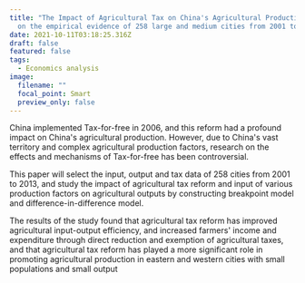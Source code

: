 ```yaml
---
title: "The Impact of Agricultural Tax on China's Agricultural Production: based
  on the empirical evidence of 258 large and medium cities from 2001 to 2013"
date: 2021-10-11T03:18:25.316Z
draft: false
featured: false
tags:
  - Economics analysis
image:
  filename: ""
  focal_point: Smart
  preview_only: false
---
```

China implemented Tax-for-free in 2006, and this reform had a profound impact on China's agricultural production. However, due to China's vast territory and complex agricultural production factors, research on the effects and mechanisms of Tax-for-free has been controversial. 

This paper will select the input, output and tax data of 258 cities from 2001 to 2013, and study the impact of agricultural tax reform and input of various production factors on agricultural outputs by constructing breakpoint model and difference-in-difference model. 

The results of the study found that agricultural tax reform has improved agricultural input-output efficiency, and increased farmers' income and expenditure through direct reduction and exemption of agricultural taxes, and that agricultural tax reform has played a more significant role in promoting agricultural production in eastern and western cities with small populations and small output
